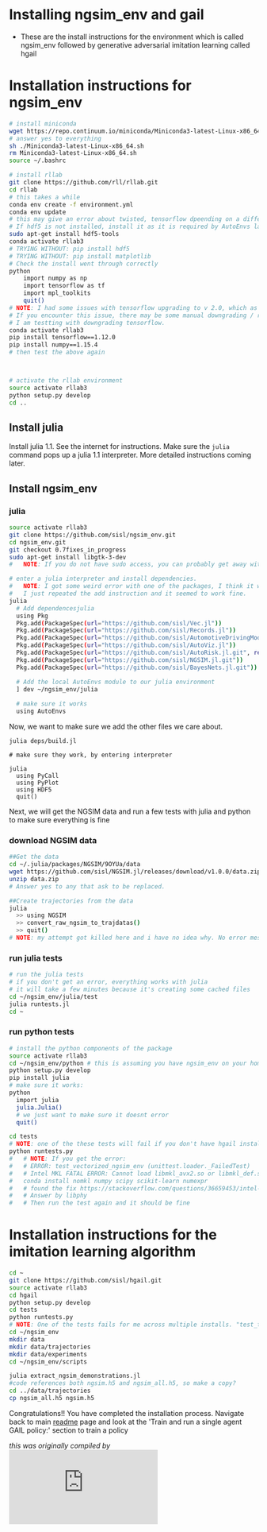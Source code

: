 # Installing ngsim_env and gail
- These are the install instructions for the environment which is called ngsim_env followed by generative adversarial imitation learning called hgail

# Installation instructions for ngsim_env 
```bash
# install miniconda
wget https://repo.continuum.io/miniconda/Miniconda3-latest-Linux-x86_64.sh
# answer yes to everything
sh ./Miniconda3-latest-Linux-x86_64.sh
rm Miniconda3-latest-Linux-x86_64.sh
source ~/.bashrc

# install rllab
git clone https://github.com/rll/rllab.git
cd rllab
# this takes a while
conda env create -f environment.yml
conda env update
# this may give an error about twisted, tensorflow dpeending on a different numpy version. Ignore it for now.
# If hdf5 is not installed, install it as it is required by AutoEnvs later in the process
sudo apt-get install hdf5-tools
conda activate rllab3
# TRYING WITHOUT: pip install hdf5
# TRYING WITHOUT: pip install matplotlib
# Check the install went through correctly
python
    import numpy as np
    import tensorflow as tf
    import mpl_toolkits
    quit()
# NOTE: I had some issues with tensorflow upgrading to v 2.0, which as you may imagine, breaks things.
# If you encounter this issue, there may be some manual downgrading / reinstalling of tensorflow and numpy required.
# I am testting with downgrading tensorflow.
conda activate rllab3
pip install tensorflow==1.12.0
pip install numpy==1.15.4
# then test the above again



# activate the rllab environment
source activate rllab3
python setup.py develop
cd ..
```

## Install julia
Install julia 1.1. See the internet for instructions. Make sure the `julia` command pops up a julia 1.1 interpreter. More detailed instructions coming later.

## Install ngsim_env

### julia
```bash
source activate rllab3
git clone https://github.com/sisl/ngsim_env.git
cd ngsim_env.git
git checkout 0.7fixes_in_progress
sudo apt-get install libgtk-3-dev
#   NOTE: If you do not have sudo access, you can probably get away with not doing this, there just may be an error when adding AutoViz.

# enter a julia interpreter and install dependencies.
#   NOTE: I got some weird error with one of the packages, I think it was AutoViz, where there was a line ending before expected or something like that.
#   I just repeated the add instruction and it seemed to work fine.
julia
  # Add dependencesjulia
  using Pkg
  Pkg.add(PackageSpec(url="https://github.com/sisl/Vec.jl"))
  Pkg.add(PackageSpec(url="https://github.com/sisl/Records.jl"))
  Pkg.add(PackageSpec(url="https://github.com/sisl/AutomotiveDrivingModels.jl"))
  Pkg.add(PackageSpec(url="https://github.com/sisl/AutoViz.jl"))
  Pkg.add(PackageSpec(url="https://github.com/sisl/AutoRisk.jl.git", rev="v0.7fixes"))
  Pkg.add(PackageSpec(url="https://github.com/sisl/NGSIM.jl.git"))
  Pkg.add(PackageSpec(url="https://github.com/sisl/BayesNets.jl.git"))

  # Add the local AutoEnvs module to our julia environment
  ] dev ~/ngsim_env/julia
 
  # make sure it works
  using AutoEnvs
```

Now, we want to make sure we add the other files we care about.
```
julia deps/build.jl

# make sure they work, by entering interpreter

julia
  using PyCall
  using PyPlot
  using HDF5
  quit()
```

Next, we will get the NGSIM data and run a few tests with julia and python to make sure everything is fine

### download NGSIM data
```bash
##Get the data
cd ~/.julia/packages/NGSIM/9OYUa/data
wget https://github.com/sisl/NGSIM.jl/releases/download/v1.0.0/data.zip
unzip data.zip
# Answer yes to any that ask to be replaced.

##Create trajectories from the data
julia
  >> using NGSIM
  >> convert_raw_ngsim_to_trajdatas()
  >> quit()
# NOTE: my attempt got killed here and i have no idea why. No error messages or anything.
```

### run julia tests

```bash
# run the julia tests
# if you don't get an error, everything works with julia
# it will take a few minutes because it's creating some cached files
cd ~/ngsim_env/julia/test
julia runtests.jl
cd ~
```

### run python tests
```bash
# install the python components of the package
source activate rllab3
cd ~/ngsim_env/python # this is assuming you have ngsim_env on your home directory. If not, navigate to where you have ngsim_env
python setup.py develop
pip install julia
# make sure it works:
python
  import julia
  julia.Julia()
  # we just want to make sure it doesnt error
  quit()

cd tests
# NOTE: one of the these tests will fail if you don't have hgail installed
python runtests.py
#   # NOTE: If you get the error: 
#   # ERROR: test_vectorized_ngsim_env (unittest.loader._FailedTest)
#   # Intel MKL FATAL ERROR: Cannot load libmkl_avx2.so or libmkl_def.so
#   conda install nomkl numpy scipy scikit-learn numexpr
#   # found the fix https://stackoverflow.com/questions/36659453/intel-mkl-fatal-error-cannot-load-libmkl-avx2-so-or-libmkl-def-so
#   # Answer by libphy
#   # Then run the test again and it should be fine

```

# Installation instructions for the imitation learning algorithm
```bash
cd ~
git clone https://github.com/sisl/hgail.git
source activate rllab3
cd hgail
python setup.py develop
cd tests 
python runtests.py
# NOTE: One of the tests fails for me across multiple installs. "test_train_domain_matters"
cd ~/ngsim_env
mkdir data
mkdir data/trajectories
mkdir data/experiments
cd ~/ngsim_env/scripts

julia extract_ngsim_demonstrations.jl
#code references both ngsim.h5 and ngsim_all.h5, so make a copy?
cd ../data/trajectories
cp ngsim_all.h5 ngsim.h5
```
Congratulations!! You have completed the installation process. Navigate back to main [readme](https://github.com/sisl/ngsim_env/blob/master/README.md)
page and look at the 'Train and run a single agent GAIL policy:' section to train a policy

*this was originally compiled by ![raunakbh92](https://github.com/raunakbh92/InstallInstructions/edit/master/install_ngsim_env_hgail.md)*
